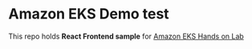 # Amazon EKS Demo test
This repo holds **React Frontend sample** for [Amazon EKS Hands on Lab](https://master.d3s71i2n51x60t.amplifyapp.com/ko/)
